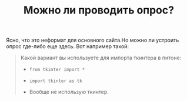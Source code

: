 ﻿---
title: "Можно ли проводить опрос?"
se.owner.user_id: 337540
se.owner.display_name: "Victor VosMottor thanks Monica"
se.owner.link: "https://ru.meta.stackoverflow.com/users/337540/victor-vosmottor-thanks-monica"
se.link: "https://ru.meta.stackoverflow.com/questions/10042/%d0%9c%d0%be%d0%b6%d0%bd%d0%be-%d0%bb%d0%b8-%d0%bf%d1%80%d0%be%d0%b2%d0%be%d0%b4%d0%b8%d1%82%d1%8c-%d0%be%d0%bf%d1%80%d0%be%d1%81"
se.question_id: 10042
se.post_type: question
se.score: 2
---
<p>Ясно, что это неформат для основного сайта.Но можно ли устроить опрос где-либо еще здесь.
Вот например такой:</p>
<blockquote>
<p>Какой вариант вы используете для импорта ткинтера в питоне:</p>
<ul>
<li><p><code>from tkinter import *</code></p>
</li>
<li><p><code>import tkinter as tk</code></p>
</li>
<li><p>Вообще не использую ткинтер.</p>
</li>
</ul>
</blockquote>
